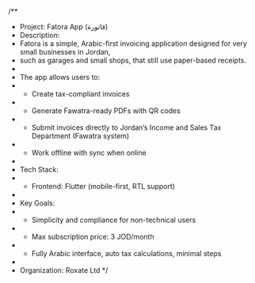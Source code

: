 /\*\*

- Project: Fatora App (فاتورة)
- Description:
- Fatora is a simple, Arabic-first invoicing application designed for very small businesses in Jordan,
- such as garages and small shops, that still use paper-based receipts.
-
- The app allows users to:
- - Create tax-compliant invoices
- - Generate Fawatra-ready PDFs with QR codes
- - Submit invoices directly to Jordan’s Income and Sales Tax Department (Fawatra system)
- - Work offline with sync when online
-
- Tech Stack:
- - Frontend: Flutter (mobile-first, RTL support)
-
- Key Goals:
- - Simplicity and compliance for non-technical users
- - Max subscription price: 3 JOD/month
- - Fully Arabic interface, auto tax calculations, minimal steps
-
- Organization: Roxate Ltd
  \*/
